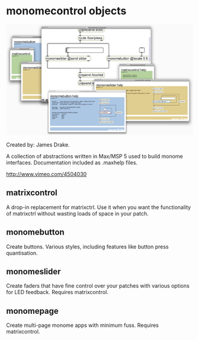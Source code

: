 # monomecontrol objects

![](monomecontrol.1.1.jpg)

Created by: James Drake.

A collection of abstractions written in Max/MSP 5 used to build monome interfaces. Documentation included as .maxhelp files.

http://www.vimeo.com/4504030

## matrixcontrol

A drop-in replacement for matrixctrl. Use it when you want the functionality of matrixctrl without wasting loads of space in your patch.

## monomebutton
Create buttons. Various styles, including features like button press quantisation.

## monomeslider
Create faders that have fine control over your patches with various options for LED feedback. Requires matrixcontrol.

## monomepage
Create multi-page monome apps with minimum fuss. Requires matrixcontrol.
